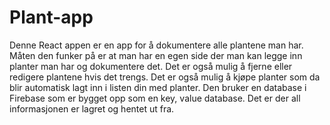 # Plant-app

Denne React appen er en app for å dokumentere alle plantene man har. Måten den funker på er at man har en egen side der man kan legge inn planter man har og dokumentere det. Det er også mulig å fjerne eller redigere plantene hvis det trengs. Det er også mulig å kjøpe planter som da blir automatisk lagt inn i listen din med planter.
Den bruker en database i Firebase som er bygget opp som en key, value database. Det er der all informasjonen er lagret og hentet ut fra.
